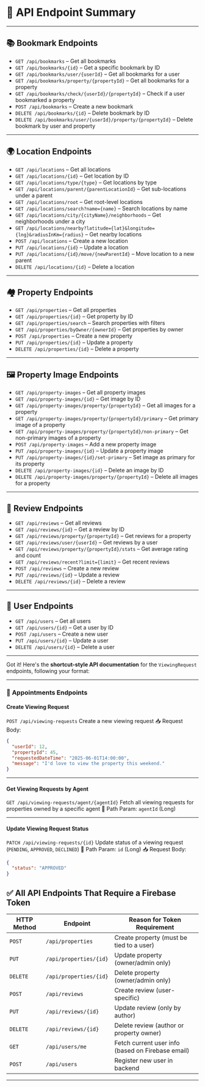 # 🔗 API Endpoint Summary

---

## 📚 Bookmark Endpoints

- `GET /api/bookmarks` – Get all bookmarks
- `GET /api/bookmarks/{id}` – Get a specific bookmark by ID
- `GET /api/bookmarks/user/{userId}` – Get all bookmarks for a user
- `GET /api/bookmarks/property/{propertyId}` – Get all bookmarks for a property
- `GET /api/bookmarks/check/{userId}/{propertyId}` – Check if a user bookmarked a property
- `POST /api/bookmarks` – Create a new bookmark
- `DELETE /api/bookmarks/{id}` – Delete bookmark by ID
- `DELETE /api/bookmarks/user/{userId}/property/{propertyId}` – Delete bookmark by user and property

---

## 🌍 Location Endpoints

- `GET /api/locations` – Get all locations
- `GET /api/locations/{id}` – Get location by ID
- `GET /api/locations/type/{type}` – Get locations by type
- `GET /api/locations/parent/{parentLocationId}` – Get sub-locations under a parent
- `GET /api/locations/root` – Get root-level locations
- `GET /api/locations/search?name={name}` – Search locations by name
- `GET /api/locations/city/{cityName}/neighborhoods` – Get neighborhoods under a city
- `GET /api/locations/nearby?latitude={lat}&longitude={lng}&radiusInKm={radius}` – Get nearby locations
- `POST /api/locations` – Create a new location
- `PUT /api/locations/{id}` – Update a location
- `PUT /api/locations/{id}/move/{newParentId}` – Move location to a new parent
- `DELETE /api/locations/{id}` – Delete a location

---

## 🏘️ Property Endpoints

- `GET /api/properties` – Get all properties
- `GET /api/properties/{id}` – Get property by ID
- `GET /api/properties/search` – Search properties with filters
- `GET /api/properties/byOwner/{ownerId}` – Get properties by owner
- `POST /api/properties` – Create a new property
- `PUT /api/properties/{id}` – Update a property
- `DELETE /api/properties/{id}` – Delete a property

---

## 🖼️ Property Image Endpoints

- `GET /api/property-images` – Get all property images
- `GET /api/property-images/{id}` – Get image by ID
- `GET /api/property-images/property/{propertyId}` – Get all images for a property
- `GET /api/property-images/property/{propertyId}/primary` – Get primary image of a property
- `GET /api/property-images/property/{propertyId}/non-primary` – Get non-primary images of a property
- `POST /api/property-images` – Add a new property image
- `PUT /api/property-images/{id}` – Update a property image
- `PUT /api/property-images/{id}/set-primary` – Set image as primary for its property
- `DELETE /api/property-images/{id}` – Delete an image by ID
- `DELETE /api/property-images/property/{propertyId}` – Delete all images for a property

---

## 📝 Review Endpoints

- `GET /api/reviews` – Get all reviews
- `GET /api/reviews/{id}` – Get a review by ID
- `GET /api/reviews/property/{propertyId}` – Get reviews for a property
- `GET /api/reviews/user/{userId}` – Get reviews by a user
- `GET /api/reviews/property/{propertyId}/stats` – Get average rating and count
- `GET /api/reviews/recent?limit={limit}` – Get recent reviews
- `POST /api/reviews` – Create a new review
- `PUT /api/reviews/{id}` – Update a review
- `DELETE /api/reviews/{id}` – Delete a review

---

## 👤 User Endpoints

- `GET /api/users` – Get all users
- `GET /api/users/{id}` – Get a user by ID
- `POST /api/users` – Create a new user
- `PUT /api/users/{id}` – Update a user
- `DELETE /api/users/{id}` – Delete a user

---

Got it! Here's the **shortcut-style API documentation** for the `ViewingRequest` endpoints, following your format:

---

### 📅 **Appointments Endpoints**

#### **Create Viewing Request**

`POST /api/viewing-requests`
Create a new viewing request
📥 Request Body:

```json
{
  "userId": 12,
  "propertyId": 45,
  "requestedDateTime": "2025-06-01T14:00:00",
  "message": "I'd love to view the property this weekend."
}
```

---

#### **Get Viewing Requests by Agent**

`GET /api/viewing-requests/agent/{agentId}`
Fetch all viewing requests for properties owned by a specific agent
📌 Path Param: `agentId` (Long)

---

#### **Update Viewing Request Status**

`PATCH /api/viewing-requests/{id}`
Update status of a viewing request (`PENDING`, `APPROVED`, `DECLINED`)
📌 Path Param: `id` (Long)
📥 Request Body:

```json
{
  "status": "APPROVED"
}
```

## ✅ **All API Endpoints That Require a Firebase Token**

| HTTP Method | Endpoint               | Reason for Token Requirement                      |
| ----------- | ---------------------- | ------------------------------------------------- |
| `POST`      | `/api/properties`      | Create property (must be tied to a user)          |
| `PUT`       | `/api/properties/{id}` | Update property (owner/admin only)                |
| `DELETE`    | `/api/properties/{id}` | Delete property (owner/admin only)                |
| `POST`      | `/api/reviews`         | Create review (user-specific)                     |
| `PUT`       | `/api/reviews/{id}`    | Update review (only by author)                    |
| `DELETE`    | `/api/reviews/{id}`    | Delete review (author or property owner)          |
| `GET`       | `/api/users/me`        | Fetch current user info (based on Firebase email) |
| `POST`      | `/api/users`           | Register new user in backend                      |

---
